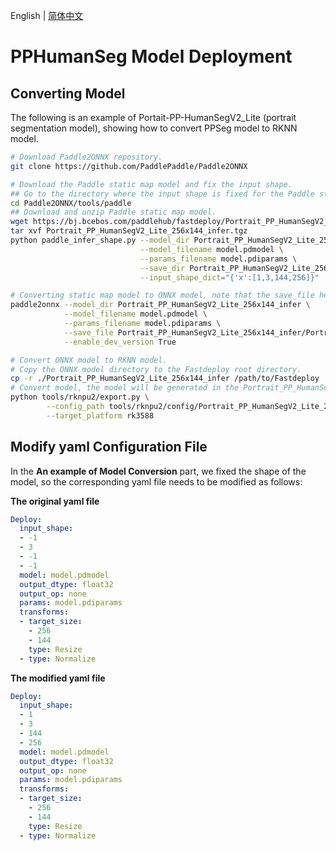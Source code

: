 English | [简体中文](pp_humanseg.md)
# PPHumanSeg Model Deployment

## Converting Model
The following is an example of Portait-PP-HumanSegV2_Lite (portrait segmentation model), showing how to convert PPSeg model to RKNN model.

```bash
# Download Paddle2ONNX repository.
git clone https://github.com/PaddlePaddle/Paddle2ONNX

# Download the Paddle static map model and fix the input shape.
## Go to the directory where the input shape is fixed for the Paddle static map model.
cd Paddle2ONNX/tools/paddle
## Download and unzip Paddle static map model.
wget https://bj.bcebos.com/paddlehub/fastdeploy/Portrait_PP_HumanSegV2_Lite_256x144_infer.tgz
tar xvf Portrait_PP_HumanSegV2_Lite_256x144_infer.tgz
python paddle_infer_shape.py --model_dir Portrait_PP_HumanSegV2_Lite_256x144_infer/ \
                             --model_filename model.pdmodel \
                             --params_filename model.pdiparams \
                             --save_dir Portrait_PP_HumanSegV2_Lite_256x144_infer \
                             --input_shape_dict="{'x':[1,3,144,256]}"

# Converting static map model to ONNX model, note that the save_file here aligns with the zip name.
paddle2onnx --model_dir Portrait_PP_HumanSegV2_Lite_256x144_infer \
            --model_filename model.pdmodel \
            --params_filename model.pdiparams \
            --save_file Portrait_PP_HumanSegV2_Lite_256x144_infer/Portrait_PP_HumanSegV2_Lite_256x144_infer.onnx \
            --enable_dev_version True

# Convert ONNX model to RKNN model.
# Copy the ONNX model directory to the Fastdeploy root directory.
cp -r ./Portrait_PP_HumanSegV2_Lite_256x144_infer /path/to/Fastdeploy
# Convert model, the model will be generated in the Portrait_PP_HumanSegV2_Lite_256x144_infer directory.
python tools/rknpu2/export.py \
        --config_path tools/rknpu2/config/Portrait_PP_HumanSegV2_Lite_256x144_infer.yaml \
        --target_platform rk3588
```

## Modify yaml Configuration File

In the **An example of Model Conversion** part, we fixed the shape of the model, so the corresponding yaml file needs to be modified as follows:

**The original yaml file**
```yaml
Deploy:
  input_shape:
  - -1
  - 3
  - -1
  - -1
  model: model.pdmodel
  output_dtype: float32
  output_op: none
  params: model.pdiparams
  transforms:
  - target_size:
    - 256
    - 144
    type: Resize
  - type: Normalize
```

**The modified yaml file**
```yaml
Deploy:
  input_shape:
  - 1
  - 3
  - 144
  - 256
  model: model.pdmodel
  output_dtype: float32
  output_op: none
  params: model.pdiparams
  transforms:
  - target_size:
    - 256
    - 144
    type: Resize
  - type: Normalize
```